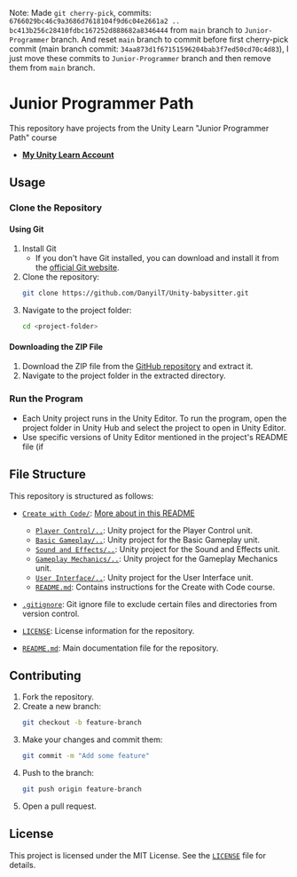 Note: Made `git cherry-pick`, commits: `6766029bc46c9a3686d7618104f9d6c04e2661a2 .. bc413b256c28410fdbc167252d888682a8346444` from `main` branch to `Junior-Programmer` branch. And reset `main` branch to commit before first cherry-pick commit (main branch commit: `34aa873d1f67151596204bab3f7ed50cd70c4d83`), I just move these commits to `Junior-Programmer` branch and then remove them from `main` branch.

# Junior Programmer Path

This repository have projects from the Unity Learn "Junior Programmer Path" course
- [**My Unity Learn Account**](https://learn.unity.com/u/6346828bedbc2a72ead47d33?tab=profile)

## Usage

### Clone the Repository

#### Using Git

1. Install Git
   - If you don't have Git installed, you can download and install it from the [official Git website](https://git-scm.com/downloads).
2. Clone the repository:
    ```sh
    git clone https://github.com/DanyilT/Unity-babysitter.git
    ```
3. Navigate to the project folder:
    ```sh
   cd <project-folder>
    ```

#### Downloading the ZIP File

1. Download the ZIP file from the [GitHub repository](https://github.com/DanyilT/Unity-babysitter.git) and extract it.
2. Navigate to the project folder in the extracted directory.

### Run the Program

- Each Unity project runs in the Unity Editor. To run the program, open the project folder in Unity Hub and select the project to open in Unity Editor.
- Use specific versions of Unity Editor mentioned in the project's README file (if 

## File Structure

This repository is structured as follows:

- [`Create with Code/`](Create%20with%20Code/): [More about in this README](#create-with-code)
    - [`Player Control/..`](Create%20with%20Code/Player%20Control): Unity project for the Player Control unit.
    - [`Basic Gameplay/..`](Create%20with%20Code/Basic%20Gameplay): Unity project for the Basic Gameplay unit.
    - [`Sound and Effects/..`](Create%20with%20Code/Sound%20and%20Effects): Unity project for the Sound and Effects unit.
    - [`Gameplay Mechanics/..`](Create%20with%20Code/Gameplay%20Mechanics): Unity project for the Gameplay Mechanics unit.
    - [`User Interface/..`](Create%20with%20Code/User%20Interface): Unity project for the User Interface unit.
    - [`README.md`](Create%20with%20Code/README.md): Contains instructions for the Create with Code course.

- [`.gitignore`](.gitignore): Git ignore file to exclude certain files and directories from version control.
- [`LICENSE`](LICENSE): License information for the repository.
- [`README.md`](README.md): Main documentation file for the repository.

## Contributing

1. Fork the repository.
2. Create a new branch:
    ```sh
    git checkout -b feature-branch
    ```
3. Make your changes and commit them:
    ```sh
    git commit -m "Add some feature"
    ```
4. Push to the branch:
    ```sh
    git push origin feature-branch
    ```
5. Open a pull request.

## License

This project is licensed under the MIT License. See the [`LICENSE`](LICENSE) file for details.
